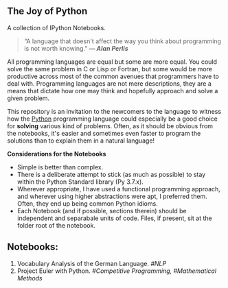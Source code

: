 ## The Joy of Python
A collection of IPython Notebooks.

>  “A language that doesn't affect the way you think about programming is not worth knowing.” 
> ***― Alan Perlis***

All programming languages are equal but some are more equal. You could solve the same problem in C or Lisp or Fortran, but some would be more productive across most of the common avenues that programmers have to deal with. Programming languages are not mere descriptions, they are a means that dictate how one may think and hopefully approach and solve a given problem. 

This repository is an invitation to the newcomers to the language to witness how the [Python](https://www.python.org/) programming language could especially be a good choice for **solving** various kind of problems. Often, as it should be obvious from the notebooks, it's easier and sometimes even faster to program the solutions than to explain them in a natural language!

**Considerations for the Notebooks**
* Simple is better than complex.
* There is a deliberate attempt to stick (as much as possible) to stay within the Python Standard library (Py 3.7.x).
* Wherever appropriate, I have used a functional programming approach, and wherever using higher abstractions were apt, I preferred them. Often, they end up being common Python idioms.
* Each Notebook (and if possible, sections therein) should be independent and separabale units of code. Files, if present, sit at the folder root of the notebook.

## Notebooks:
1. Vocabulary Analysis of the German Language.  *#NLP*
2. Project Euler with Python. *#Competitive Programming, #Mathematical Methods*

